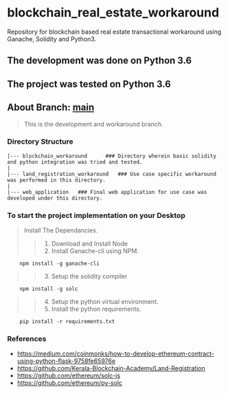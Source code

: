 # blockchain_real_estate_workaround
Repository for blockchain based real estate transactional workaround using Ganache, Solidity and Python3.

## The development was done on Python 3.6
## The project was tested on Python 3.6

## About Branch: <u>main</u>
> This is the development and workaround branch.

### Directory Structure
```
|--- blockchain_workaround      ### Directory wherein basic solidity and python integration was tried and tested.
|
|--- land_registration_workaround   ### Use case specific workaround was performed in this directory.
|
|--- web_application   ### Final web application for use case was developed under this directory.

```

### To start the project implementation on your Desktop
> Install The Dependancies.
>> 1. Download and Install Node
>> 2. Install Ganache-cli using NPM.
```
    npm install -g ganache-cli
```
>> 3. Setup the solidity compiler
```
    npm install -g solc
```
>> 4. Setup the python virtual environment. 
>> 5. Install the python requirements.
```
    pip install -r requirements.txt
```

### References
* https://medium.com/coinmonks/how-to-develop-ethereum-contract-using-python-flask-9758fe65976e
* https://github.com/Kerala-Blockchain-Academy/Land-Registration
* https://github.com/ethereum/solc-js
* https://github.com/ethereum/py-solc